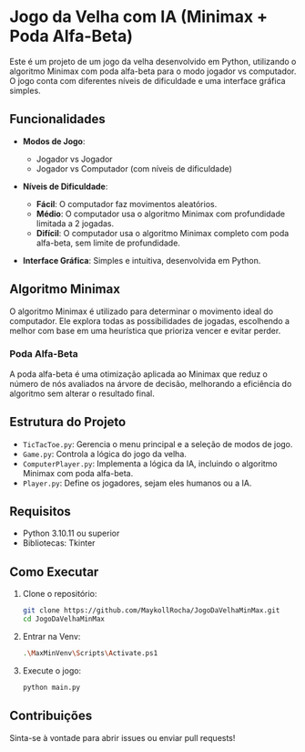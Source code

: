 # Jogo da Velha com IA (Minimax + Poda Alfa-Beta)

Este é um projeto de um jogo da velha desenvolvido em Python, utilizando o algoritmo Minimax com poda alfa-beta para o modo jogador vs computador. O jogo conta com diferentes níveis de dificuldade e uma interface gráfica simples.

## Funcionalidades

- **Modos de Jogo**:
  - Jogador vs Jogador
  - Jogador vs Computador (com níveis de dificuldade)
  
- **Níveis de Dificuldade**:
  - **Fácil**: O computador faz movimentos aleatórios.
  - **Médio**: O computador usa o algoritmo Minimax com profundidade limitada a 2 jogadas.
  - **Difícil**: O computador usa o algoritmo Minimax completo com poda alfa-beta, sem limite de profundidade.
  
- **Interface Gráfica**: Simples e intuitiva, desenvolvida em Python.

## Algoritmo Minimax

O algoritmo Minimax é utilizado para determinar o movimento ideal do computador. Ele explora todas as possibilidades de jogadas, escolhendo a melhor com base em uma heurística que prioriza vencer e evitar perder.

### Poda Alfa-Beta

A poda alfa-beta é uma otimização aplicada ao Minimax que reduz o número de nós avaliados na árvore de decisão, melhorando a eficiência do algoritmo sem alterar o resultado final.

## Estrutura do Projeto

- `TicTacToe.py`: Gerencia o menu principal e a seleção de modos de jogo.
- `Game.py`: Controla a lógica do jogo da velha.
- `ComputerPlayer.py`: Implementa a lógica da IA, incluindo o algoritmo Minimax com poda alfa-beta.
- `Player.py`: Define os jogadores, sejam eles humanos ou a IA.

## Requisitos

- Python 3.10.11 ou superior
- Bibliotecas: Tkinter

## Como Executar

1. Clone o repositório:
   ```bash
   git clone https://github.com/MaykollRocha/JogoDaVelhaMinMax.git
   cd JogoDaVelhaMinMax
   ```
2. Entrar na Venv:
   ```bash
   .\MaxMinVenv\Scripts\Activate.ps1 
   ```
3. Execute o jogo:
   ```bash
   python main.py
   ```

## Contribuições

Sinta-se à vontade para abrir issues ou enviar pull requests!
